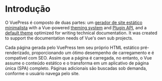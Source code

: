 # Introdução

O VuePress é composto de duas partes: um [gerador de site estático minimalista](https://github.com/vuejs/vuepress/tree/master/packages/%40vuepress/core) with a Vue-powered [theming system](https://v1.vuepress.vuejs.org/theme/) and [Plugin API](https://v1.vuepress.vuejs.org/plugin/), and a [default theme](https://v1.vuepress.vuejs.org/theme/default-theme-config.html) optimized for writing technical documentation. It was created to support the documentation needs of Vue's own sub projects.

Cada página gerada pelo VuePress tem seu próprio HTML estático pré-renderizado, proporcionando um ótimo desempenho de carregamento e é compatível com SEO. Assim que a página é carregada, no entanto, o Vue assume o conteúdo estático e o transforma em um aplicativo de página única (SPA) completo. Páginas adicionais são buscadas sob demanda, conforme o usuário navega pelo site.
